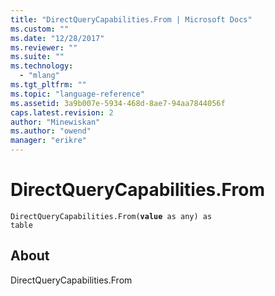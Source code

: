 ```yaml
---
title: "DirectQueryCapabilities.From | Microsoft Docs"
ms.custom: ""
ms.date: "12/28/2017"
ms.reviewer: ""
ms.suite: ""
ms.technology: 
  - "mlang"
ms.tgt_pltfrm: ""
ms.topic: "language-reference"
ms.assetid: 3a9b007e-5934-468d-8ae7-94aa7844056f
caps.latest.revision: 2
author: "Minewiskan"
ms.author: "owend"
manager: "erikre"
---
```

# DirectQueryCapabilities.From
<code>DirectQueryCapabilities.From(**value** as any) as table</code>
## About
DirectQueryCapabilities.From

